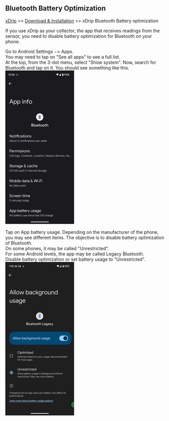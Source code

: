 ## Bluetooth Battery Optimization
[xDrip](../README.md) >> [Download & Installation](./Installation_page.md) >> xDrip Bluetooth Battery optimization  
  
If you use xDrip as your collector, the app that receives readings from the sensor, you need to disable battery optimization for Bluetooth on your phone.  
  
Go to Android Settings &#8722;> Apps.  
You may need to tap on "See all apps" to see a full list.  
At the top, from the 3-dot menu, select "Show system".  Now, search for Bluetooth and tap on it.  You should see something like this.  
![](./images/BluetoothAppInfo.png)  
  
Tap on App battery usage.  Depending on the manufacturer of the phone, you may see different items.  The objective is to disable battery optimization of Bluetooth.  
On some phones, it may be called "Unrestricted".  
For some Android levels, the app may be called Legacy Bluetooth.  
Disable battery optimization or set battery usage to "Unrestricted".  
![](./images/AllowBluetoothLegacyBackgroundUsage.png)  
  
